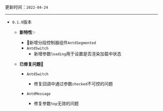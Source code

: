 更新时间：`2022-04-24` 

---

- `0.1.9`版本
  
  - **新特性**✨
    
    - 🥳新增分段控制器组件`AntdSegmented`
    - `AntdSwitch`
      - 新增参数`loading`用于设置是否渲染加载中状态
    
  - **已修复问题**🔧
    
    - `AntdSwitch`
      
      - 修复回调中通过参数`checked`不可控的问题
      
    - `AntdMessage`
      
      - 修复参数`top`无效的问题
      
      
      
      
      
      
      
      
      
      
      
    

